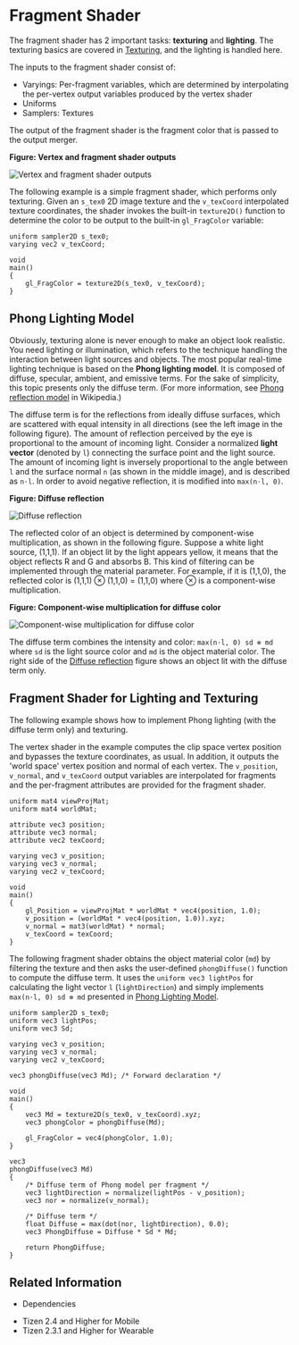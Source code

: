 # Fragment Shader


The fragment shader has 2 important tasks: **texturing** and **lighting**. The texturing basics are covered in [Texturing](texturing.md), and the lighting is handled here.

The inputs to the fragment shader consist of:

- Varyings: Per-fragment variables, which are determined by interpolating the per-vertex output variables produced by the vertex shader
- Uniforms
- Samplers: Textures

The output of the fragment shader is the fragment color that is passed to the output merger.

**Figure: Vertex and fragment shader outputs**

![Vertex and fragment shader outputs](./media/fragment_output.png)

The following example is a simple fragment shader, which performs only texturing. Given an `s_tex0` 2D image texture and the `v_texCoord` interpolated texture coordinates, the shader invokes the built-in `texture2D()` function to determine the color to be output to the built-in `gl_FragColor` variable:

```
uniform sampler2D s_tex0;
varying vec2 v_texCoord;

void
main()
{
    gl_FragColor = texture2D(s_tex0, v_texCoord);
}
```

<a name="phong"></a>
## Phong Lighting Model

Obviously, texturing alone is never enough to make an object look realistic. You need lighting or illumination, which refers to the technique handling the interaction between light sources and objects. The most popular real-time lighting technique is based on the **Phong lighting model**. It is composed of diffuse, specular, ambient, and emissive terms. For the sake of simplicity, this topic presents only the diffuse term. (For more information, see [Phong reflection model](https://en.wikipedia.org/wiki/Phong_reflection_model) in Wikipedia.)

The diffuse term is for the reflections from ideally diffuse surfaces, which are scattered with equal intensity in all directions (see the left image in the following figure). The amount of reflection perceived by the eye is proportional to the amount of incoming light. Consider a normalized **light vector** (denoted by `l`) connecting the surface point and the light source. The amount of incoming light is inversely proportional to the angle between `l` and the surface normal `n` (as shown in the middle image), and is described as `n⋅l`. In order to avoid negative reflection, it is modified into `max(n⋅l, 0)`.

<a name="diffuse"></a>
**Figure: Diffuse reflection**  

![Diffuse reflection](./media/fragment_diffuse.png)

The reflected color of an object is determined by component-wise multiplication, as shown in the following figure. Suppose a white light source, (1,1,1). If an object lit by the light appears yellow, it means that the object reflects R and G and absorbs B. This kind of filtering can be implemented through the material parameter. For example, if it is (1,1,0), the reflected color is (1,1,1) ⊗ (1,1,0) = (1,1,0) where ⊗ is a component-wise multiplication.

**Figure: Component-wise multiplication for diffuse color**

![Component-wise multiplication for diffuse color](./media/fragment_diffuse_color.png)

The diffuse term combines the intensity and color: `max(n⋅l, 0) sd ⊗ md` where `sd` is the light source color and `md` is the object material color. The right side of the [Diffuse reflection](#diffuse) figure shows an object lit with the diffuse term only.

## Fragment Shader for Lighting and Texturing

The following example shows how to implement Phong lighting (with the diffuse term only) and texturing.

The vertex shader in the example computes the clip space vertex position and bypasses the texture coordinates, as usual. In addition, it outputs the 'world space' vertex position and normal of each vertex. The `v_position`, `v_normal`, and `v_texCoord` output variables are interpolated for fragments and the per-fragment attributes are provided for the fragment shader.

```
uniform mat4 viewProjMat;
uniform mat4 worldMat;

attribute vec3 position;
attribute vec3 normal;
attribute vec2 texCoord;

varying vec3 v_position;
varying vec3 v_normal;
varying vec2 v_texCoord;

void
main()
{
    gl_Position = viewProjMat * worldMat * vec4(position, 1.0);
    v_position = (worldMat * vec4(position, 1.0)).xyz;
    v_normal = mat3(worldMat) * normal;
    v_texCoord = texCoord;
}
```

The following fragment shader obtains the object material color (`md`) by filtering the texture and then asks the user-defined `phongDiffuse()` function to compute the diffuse term. It uses the `uniform vec3 lightPos` for calculating the light vector `l` (`lightDirection`) and simply implements `max(n⋅l, 0) sd ⊗ md` presented in [Phong Lighting Model](#phong).

```
uniform sampler2D s_tex0;
uniform vec3 lightPos;
uniform vec3 Sd;

varying vec3 v_position;
varying vec3 v_normal;
varying vec2 v_texCoord;

vec3 phongDiffuse(vec3 Md); /* Forward declaration */

void
main()
{
    vec3 Md = texture2D(s_tex0, v_texCoord).xyz;
    vec3 phongColor = phongDiffuse(Md);

    gl_FragColor = vec4(phongColor, 1.0);
}

vec3
phongDiffuse(vec3 Md)
{
    /* Diffuse term of Phong model per fragment */
    vec3 lightDirection = normalize(lightPos - v_position);
    vec3 nor = normalize(v_normal);

    /* Diffuse term */
    float Diffuse = max(dot(nor, lightDirection), 0.0);
    vec3 PhongDiffuse = Diffuse * Sd * Md;

    return PhongDiffuse;
}
```

## Related Information
* Dependencies
 - Tizen 2.4 and Higher for Mobile
 - Tizen 2.3.1 and Higher for Wearable
